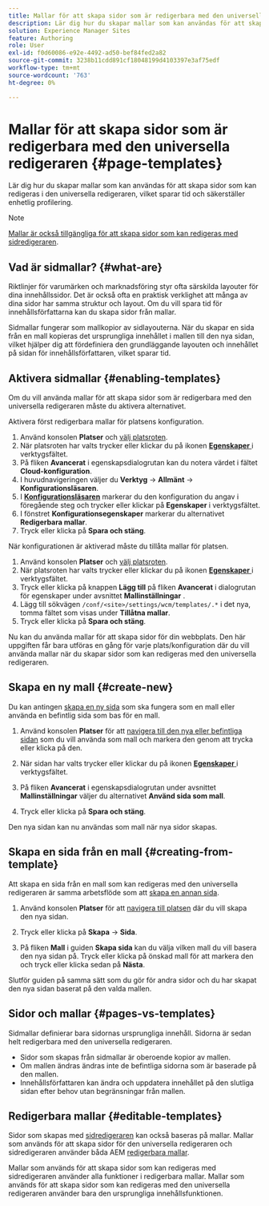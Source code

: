 ```yaml
---
title: Mallar för att skapa sidor som är redigerbara med den universella redigeraren
description: Lär dig hur du skapar mallar som kan användas för att skapa sidor som kan redigeras i den universella redigeraren, vilket sparar tid och säkerställer enhetlig profilering.
solution: Experience Manager Sites
feature: Authoring
role: User
exl-id: f0d60086-e92e-4492-ad50-bef84fed2a82
source-git-commit: 3238b11cdd891cf18048199d4103397e3af75edf
workflow-type: tm+mt
source-wordcount: '763'
ht-degree: 0%

---
```



# Mallar för att skapa sidor som är redigerbara med den universella redigeraren {#page-templates}

Lär dig hur du skapar mallar som kan användas för att skapa sidor som kan redigeras i den universella redigeraren, vilket sparar tid och säkerställer enhetlig profilering.

>[!NOTE]
>
>[Mallar är också tillgängliga för att skapa sidor som kan redigeras med sidredigeraren](/help/sites-cloud/authoring/page-editor/templates.md).

## Vad är sidmallar? {#what-are}

Riktlinjer för varumärken och marknadsföring styr ofta särskilda layouter för dina innehållssidor. Det är också ofta en praktisk verklighet att många av dina sidor har samma struktur och layout. Om du vill spara tid för innehållsförfattarna kan du skapa sidor från mallar.

Sidmallar fungerar som mallkopior av sidlayouterna. När du skapar en sida från en mall kopieras det ursprungliga innehållet i mallen till den nya sidan, vilket hjälper dig att fördefiniera den grundläggande layouten och innehållet på sidan för innehållsförfattaren, vilket sparar tid.

## Aktivera sidmallar {#enabling-templates}

Om du vill använda mallar för att skapa sidor som är redigerbara med den universella redigeraren måste du aktivera alternativet.

Aktivera först redigerbara mallar för platsens konfiguration.

1. Använd konsolen **Platser** och [välj platsroten](/help/sites-cloud/authoring/sites-console/introduction.md#selecting-resources).
1. När platsroten har valts trycker eller klickar du på ikonen [**Egenskaper** ](/help/sites-cloud/authoring/sites-console/page-properties.md) i verktygsfältet.
1. På fliken **Avancerat** i egenskapsdialogrutan kan du notera värdet i fältet **Cloud-konfiguration**.
1. I huvudnavigeringen väljer du **Verktyg** -> **Allmänt** -> **Konfigurationsläsaren**.
1. I **[Konfigurationsläsaren](/help/implementing/developing/introduction/configurations.md)** markerar du den konfiguration du angav i föregående steg och trycker eller klickar på **Egenskaper** i verktygsfältet.
1. I fönstret **Konfigurationsegenskaper** markerar du alternativet **Redigerbara mallar**.
1. Tryck eller klicka på **Spara och stäng**.

När konfigurationen är aktiverad måste du tillåta mallar för platsen.

1. Använd konsolen **Platser** och [välj platsroten](/help/sites-cloud/authoring/sites-console/introduction.md#selecting-resources).
1. När platsroten har valts trycker eller klickar du på ikonen [**Egenskaper** ](/help/sites-cloud/authoring/sites-console/page-properties.md) i verktygsfältet.
1. Tryck eller klicka på knappen **Lägg till** på fliken **Avancerat** i dialogrutan för egenskaper under avsnittet **Mallinställningar** .
1. Lägg till sökvägen `/conf/<site>/settings/wcm/templates/.*` i det nya, tomma fältet som visas under **Tillåtna mallar**.
1. Tryck eller klicka på **Spara och stäng**.

Nu kan du använda mallar för att skapa sidor för din webbplats. Den här uppgiften får bara utföras en gång för varje plats/konfiguration där du vill använda mallar när du skapar sidor som kan redigeras med den universella redigeraren.

## Skapa en ny mall {#create-new}

Du kan antingen [skapa en ny sida](/help/sites-cloud/authoring/sites-console/creating-pages.md) som ska fungera som en mall eller använda en befintlig sida som bas för en mall.

1. Använd konsolen **Platser** för att [navigera till den nya eller befintliga sidan](/help/sites-cloud/authoring/sites-console/introduction.md#selecting-resources) som du vill använda som mall och markera den genom att trycka eller klicka på den.

1. När sidan har valts trycker eller klickar du på ikonen [**Egenskaper** ](/help/sites-cloud/authoring/sites-console/edit-page-properties.md) i verktygsfältet.

1. På fliken **Avancerat** i egenskapsdialogrutan under avsnittet **Mallinställningar** väljer du alternativet **Använd sida som mall**.

1. Tryck eller klicka på **Spara och stäng**.

Den nya sidan kan nu användas som mall när nya sidor skapas.

## Skapa en sida från en mall {#creating-from-template}

Att skapa en sida från en mall som kan redigeras med den universella redigeraren är samma arbetsflöde som att [skapa en annan sida](/help/sites-cloud/authoring/sites-console/creating-pages.md).

1. Använd konsolen **Platser** för att [navigera till platsen](/help/sites-cloud/authoring/sites-console/introduction.md#selecting-resources) där du vill skapa den nya sidan.

1. Tryck eller klicka på **Skapa** -> **Sida**.

1. På fliken **Mall** i guiden **Skapa sida** kan du välja vilken mall du vill basera den nya sidan på. Tryck eller klicka på önskad mall för att markera den och tryck eller klicka sedan på **Nästa**.

Slutför guiden på samma sätt som du gör för andra sidor och du har skapat den nya sidan baserat på den valda mallen.

## Sidor och mallar {#pages-vs-templates}

Sidmallar definierar bara sidornas ursprungliga innehåll. Sidorna är sedan helt redigerbara med den universella redigeraren.

* Sidor som skapas från sidmallar är oberoende kopior av mallen.
* Om mallen ändras ändras inte de befintliga sidorna som är baserade på den mallen.
* Innehållsförfattaren kan ändra och uppdatera innehållet på den slutliga sidan efter behov utan begränsningar från mallen.

## Redigerbara mallar {#editable-templates}

Sidor som skapas med [sidredigeraren](/help/sites-cloud/authoring/page-editor/introduction.md) kan också baseras på mallar. Mallar som används för att skapa sidor för den universella redigeraren och sidredigeraren använder båda AEM [redigerbara mallar](/help/implementing/developing/components/templates.md).

Mallar som används för att skapa sidor som kan redigeras med sidredigeraren använder alla funktioner i redigerbara mallar. Mallar som används för att skapa sidor som kan redigeras med den universella redigeraren använder bara den ursprungliga innehållsfunktionen.

